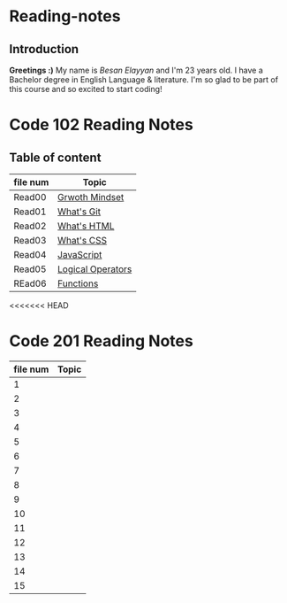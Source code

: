 # Reading-notes
## Introduction
**Greetings :)** My name is _Besan Elayyan_ and I'm 23 years old. I have a Bachelor degree in English Language & literature. I'm so glad to be part of this course and so excited to start coding! 

# Code 102 Reading Notes
## Table of content

| file num    | Topic                                 |
| ----------- | -----------                           |
| Read00      |[Grwoth Mindset](https://besanelayyan.github.io/Reading-notes/Read00) |
| Read01      |  [What's Git](https://besanelayyan.github.io/Reading-notes/Read01) |
| Read02      | [What's HTML](https://besanelayyan.github.io/Reading-notes/Read02) |
| Read03      |  [What's CSS](https://besanelayyan.github.io/Reading-notes/Read03) |
| Read04      | [JavaScript](https://besanelayyan.github.io/Reading-notes/Read04) |
| Read05      | [Logical Operators](https://besanelayyan.github.io/Reading-notes/Read05) |
| REad06      | [Functions](https://besanelayyan.github.io/Reading-notes/Read06) |
<<<<<<< HEAD


# Code 201 Reading Notes
| file num  | Topic            |
| --------- | ---------        |
| 1         |                  |  
| 2         |                  |  
| 3         |                  |  
| 4         |                  |  
| 5         |                  |  
| 6         |                  |
| 7         |                  |  
| 8         |                  |  
| 9         |                  |  
| 10        |                  |  
| 11        |                  |  
| 12        |                  |  
| 13        |                  |  
| 14        |                  |  
| 15        |                  |  
